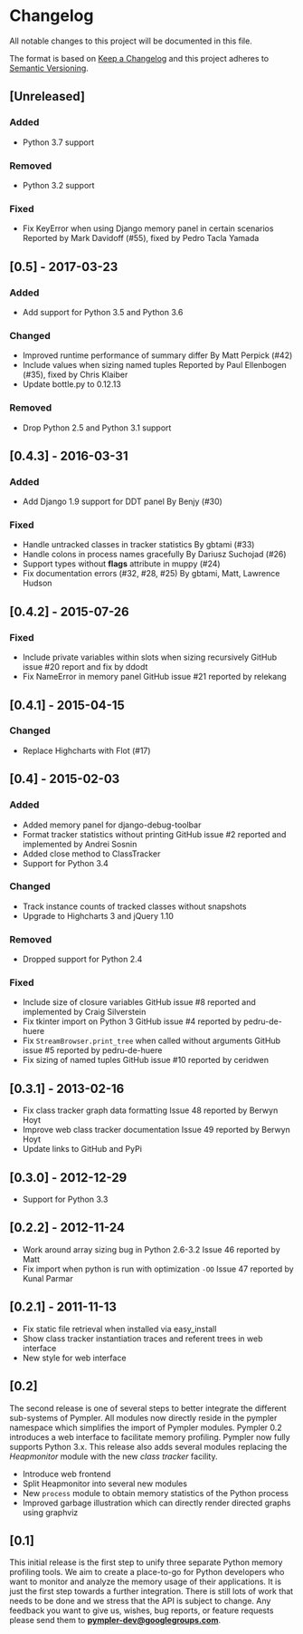 # Changelog

All notable changes to this project will be documented in this file.

The format is based on [Keep a Changelog](http://keepachangelog.com/en/1.0.0/)
and this project adheres to [Semantic Versioning](http://semver.org/spec/v2.0.0.html).

## [Unreleased]

### Added
- Python 3.7 support

### Removed
- Python 3.2 support

### Fixed
- Fix KeyError when using Django memory panel in certain scenarios
  Reported by Mark Davidoff (#55), fixed by Pedro Tacla Yamada


## [0.5] - 2017-03-23

### Added
- Add support for Python 3.5 and Python 3.6

### Changed
- Improved runtime performance of summary differ
  By Matt Perpick (#42)
- Include values when sizing named tuples
  Reported by Paul Ellenbogen (#35), fixed by Chris Klaiber
- Update bottle.py to 0.12.13

### Removed
- Drop Python 2.5 and Python 3.1 support


## [0.4.3] - 2016-03-31

### Added
- Add Django 1.9 support for DDT panel
  By Benjy (#30)

### Fixed
- Handle untracked classes in tracker statistics
  By gbtami (#33)
- Handle colons in process names gracefully
  By Dariusz Suchojad (#26)
- Support types without __flags__ attribute in muppy (#24)
- Fix documentation errors (#32, #28, #25)
  By gbtami, Matt, Lawrence Hudson


## [0.4.2] - 2015-07-26

### Fixed
- Include private variables within slots when sizing recursively
  GitHub issue #20 report and fix by ddodt
- Fix NameError in memory panel
  GitHub issue #21 reported by relekang


## [0.4.1] - 2015-04-15
### Changed
- Replace Highcharts with Flot (#17)


## [0.4] - 2015-02-03
### Added
- Added memory panel for django-debug-toolbar
- Format tracker statistics without printing
  GitHub issue #2 reported and implemented by Andrei Sosnin
- Added close method to ClassTracker
- Support for Python 3.4

### Changed
- Track instance counts of tracked classes without snapshots
- Upgrade to Highcharts 3 and jQuery 1.10

### Removed
- Dropped support for Python 2.4

### Fixed
- Include size of closure variables
  GitHub issue #8 reported and implemented by Craig Silverstein
- Fix tkinter import on Python 3
  GitHub issue #4 reported by pedru-de-huere
- Fix `StreamBrowser.print_tree` when called without arguments
  GitHub issue #5 reported by pedru-de-huere
- Fix sizing of named tuples
  GitHub issue #10 reported by ceridwen


## [0.3.1] - 2013-02-16

- Fix class tracker graph data formatting
  Issue 48 reported by Berwyn Hoyt
- Improve web class tracker documentation
  Issue 49 reported by Berwyn Hoyt
- Update links to GitHub and PyPi


## [0.3.0] - 2012-12-29

- Support for Python 3.3


## [0.2.2] - 2012-11-24

- Work around array sizing bug in Python 2.6-3.2
  Issue 46 reported by Matt
- Fix import when python is run with optimization `-OO`
  Issue 47 reported by Kunal Parmar


## [0.2.1] - 2011-11-13

- Fix static file retrieval when installed via easy_install
- Show class tracker instantiation traces and referent trees in web interface
- New style for web interface

## [0.2]

The second release is one of several steps to better integrate the different
sub-systems of Pympler. All modules now directly reside in the pympler namespace
which simplifies the import of Pympler modules.  Pympler 0.2 introduces a web
interface to facilitate memory profiling.  Pympler now fully supports Python
3.x. This release also adds several modules replacing the *Heapmonitor* module
with the new *class tracker* facility.

- Introduce web frontend
- Split Heapmonitor into several new modules
- New `process` module to obtain memory statistics of the Python process
- Improved garbage illustration which can directly render directed graphs
  using graphviz

## [0.1]

This initial release is the first step to unify three separate Python memory
profiling tools. We aim to create a place-to-go for Python developers who want
to monitor and analyze the memory usage of their applications. It is just the
first step towards a further integration. There is still lots of work that
needs to be done and we stress that the API is subject to change. Any feedback
you want to give us, wishes, bug reports, or feature requests please send them
to **pympler-dev@googlegroups.com**.
